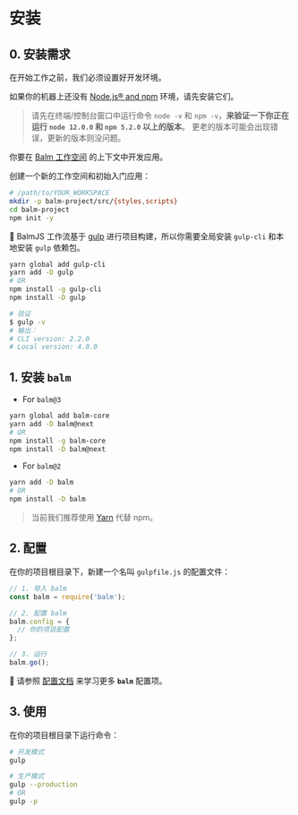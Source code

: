 # 安装

## 0. 安装需求

在开始工作之前，我们必须设置好开发环境。

如果你的机器上还没有 [Node.js® and npm](https://nodejs.org/en/download/) 环境，请先安装它们。

> 请先在终端/控制台窗口中运行命令 `node -v` 和 `npm -v`，**来验证一下你正在运行 `node 12.0.0` 和 `npm 5.2.0` 以上的版本**。 更老的版本可能会出现错误，更新的版本则没问题。

你要在 [Balm 工作空间](./structure.md) 的上下文中开发应用。

创建一个新的工作空间和初始入门应用：

```sh
# /path/to/YOUR_WORKSPACE
mkdir -p balm-project/src/{styles,scripts}
cd balm-project
npm init -y
```

:bell: BalmJS 工作流基于 [gulp](https://gulpjs.com/) 进行项目构建，所以你需要全局安装 `gulp-cli` 和本地安装 `gulp` 依赖包。

```sh
yarn global add gulp-cli
yarn add -D gulp
# OR
npm install -g gulp-cli
npm install -D gulp

# 验证
$ gulp -v
# 输出：
# CLI version: 2.2.0
# Local version: 4.0.0
```

## 1. 安装 **`balm`**

- For `balm@3`

```sh
yarn global add balm-core
yarn add -D balm@next
# OR
npm install -g balm-core
npm install -D balm@next
```

- For `balm@2`

```sh
yarn add -D balm
# OR
npm install -D balm
```

> 当前我们推荐使用 [Yarn](https://yarnpkg.com/en/docs/install) 代替 npm。

## 2. 配置

在你的项目根目录下，新建一个名叫 `gulpfile.js` 的配置文件：

```js
// 1. 导入 balm
const balm = require('balm');

// 2. 配置 balm
balm.config = {
  // 你的项目配置
};

// 3. 运行
balm.go();
```

:page_with_curl: 请参照 [配置文档](../config/) 来学习更多 **`balm`** 配置项。

## 3. 使用

在你的项目根目录下运行命令：

```sh
# 开发模式
gulp

# 生产模式
gulp --production
# OR
gulp -p
```
